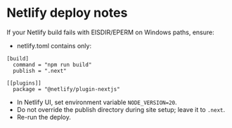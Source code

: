 # Netlify deploy notes

If your Netlify build fails with EISDIR/EPERM on Windows paths, ensure:

- netlify.toml contains only:

```
[build]
  command = "npm run build"
  publish = ".next"

[[plugins]]
  package = "@netlify/plugin-nextjs"
```

- In Netlify UI, set environment variable `NODE_VERSION=20`.
- Do not override the publish directory during site setup; leave it to `.next`.
- Re-run the deploy.


